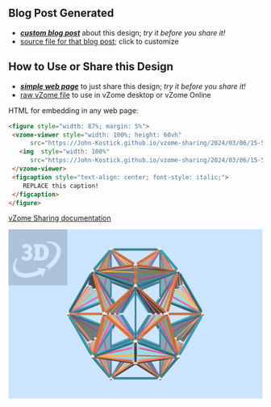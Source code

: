 
## Blog Post Generated

 - [***custom blog post***](<https://John-Kostick.github.io/vzome-sharing/2024/03/06/Concave-Pentakis-Dodecahedra-15-54-07.html>) about this design; *try it before you share it!*
 - [source file for that blog post](<https://github.com/John-Kostick/vzome-sharing/edit/main/_posts/2024-03-06-Concave-Pentakis-Dodecahedra-15-54-07.md>); click to customize
 


## How to Use or Share this Design

 - [***simple web page***](<https://John-Kostick.github.io/vzome-sharing/2024/03/06/15-54-07-Concave-Pentakis-Dodecahedra/>) to just share this design; *try it before you share it!*
 - [raw vZome file](<https://raw.githubusercontent.com/John-Kostick/vzome-sharing/main/2024/03/06/15-54-07-Concave-Pentakis-Dodecahedra/Concave-Pentakis-Dodecahedra.vZome>) to use in vZome desktop or vZome Online
 
 HTML for embedding in any web page:
 ```html
<figure style="width: 87%; margin: 5%">
  <vzome-viewer style="width: 100%; height: 60vh"
       src="https://John-Kostick.github.io/vzome-sharing/2024/03/06/15-54-07-Concave-Pentakis-Dodecahedra/Concave-Pentakis-Dodecahedra.vZome" >
    <img  style="width: 100%"
       src="https://John-Kostick.github.io/vzome-sharing/2024/03/06/15-54-07-Concave-Pentakis-Dodecahedra/Concave-Pentakis-Dodecahedra.png" >
  </vzome-viewer>
  <figcaption style="text-align: center; font-style: italic;">
     REPLACE this caption!
  </figcaption>
</figure>
 ```

[vZome Sharing documentation](https://vzome.github.io/vzome/sharing.html#how-it-works)

![Image](<Concave-Pentakis-Dodecahedra.png>)

